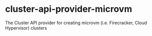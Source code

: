# cluster-api-provider-microvm
The Cluster API provider for creating microvm (i.e. Firecracker, Cloud Hypervisor) clusters
